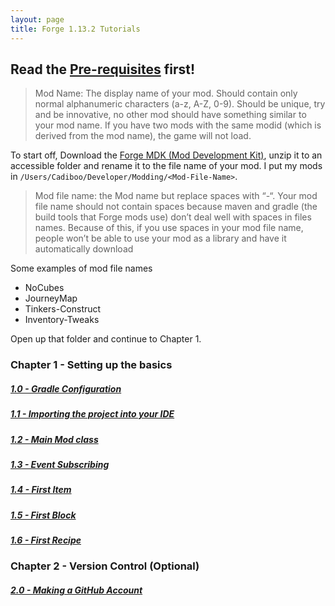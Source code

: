 ```yaml
---
layout: page
title: Forge 1.13.2 Tutorials
---
```


## Read the [Pre-requisites](https://cadiboo.github.io/tutorials/Pre-requisites) first!

> Mod Name: The display name of your mod. Should contain only normal alphanumeric characters (a-z, A-Z, 0-9). Should be unique, try and be innovative, no other mod should have something similar to your mod name. If you have two mods with the same modid (which is derived from the mod name), the game will not load.

To start off, Download the [Forge MDK (Mod Development Kit)](http://files.minecraftforge.net/maven/net/minecraftforge/forge/index_1.13.2.html), unzip it to an accessible folder and rename it to the file name of your mod. I put my mods in `/Users/Cadiboo/Developer/Modding/<Mod-File-Name>`.

> Mod file name: the Mod name but replace spaces with “-“. Your mod file name should not contain spaces because maven and gradle (the build tools that Forge mods use) don’t deal well with spaces in files names. Because of this, if you use spaces in your mod file name, people won’t be able to use your mod as a library and have it automatically download

Some examples of mod file names
- NoCubes
- JourneyMap
- Tinkers-Construct
- Inventory-Tweaks

Open up that folder and continue to Chapter 1.  

### Chapter 1 - Setting up the basics
##### [1.0 - Gradle Configuration](/tutorials/1.13.2/forge/1.0-gradle-configuration)
##### [1.1 - Importing the project into your IDE](/tutorials/1.13.2/forge/1.1-importing-project)
##### [1.2 - Main Mod class](/tutorials/1.13.2/forge/1.2-main-mod-class)
##### [1.3 - Event Subscribing](/tutorials/1.13.2/forge/1.3-event-subscribing)
##### [1.4 - First Item](/tutorials/1.13.2/forge/1.4-first-item)
##### [1.5 - First Block](/tutorials/1.13.2/forge/1.5-first-block)
##### [1.6 - First Recipe](/tutorials/1.13.2/forge/1.6-first-recipe)

### Chapter 2 - Version Control (Optional)
##### [2.0 - Making a GitHub Account](/tutorials/1.13.2/forge/2.0-github-account)
